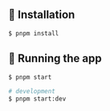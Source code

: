 ## 🔌 Installation

```bash
$ pnpm install
```

## 🚀 Running the app

```bash
$ pnpm start

# development
$ pnpm start:dev
```


